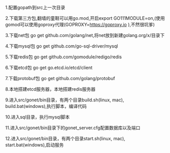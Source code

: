 1.配置gopath到src上一次目录

2.下载第三方包,翻墙的童鞋可以用go.mod,开启export GO111MODULE=on,(使用gomod可以使用goproxy代理(GOPROXY=https://goproxy.io ),不然很坑爹)

3.下载net包 go get github.com/golang/net,将net放到新建golang.org/x/目录下

4.下载mysql包 go get github.com/go-sql-driver/mysql

5.下载redis包 go get github.com/gomodule/redigo/redis

6.下载etcd包 go get go.etcd.io/etcd/client

7.下载protobuf包 go get github.com/golang/protobuf

8.本地搭建etcd服务器，本地搭建redis服务器

9.进入src/gonet/bin目录，有两个目录build.sh(linux, mac), build.bat(windows),执行脚本，编译代码

10.进入sql目录，执行mysql脚本

11.进入src/gonet/bin目录下的gonet_server.cfg配置数据库以及端口

12.进入src/gonet/bin目录，有两个目录start.sh(linux, mac), start.bat(windows),启动服务


